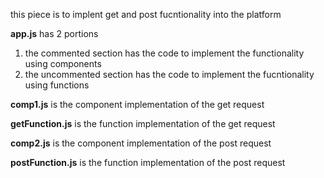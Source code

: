 this piece is to implent get and post fucntionality into the platform 

**app.js**
has 2 portions
1) the commented section has the code to implement the functionality using components
2) the uncommented section has the code to implement the fucntionality using functions

**comp1.js**
is the component implementation of the get request

**getFunction.js**
is the function implementation of the get request

**comp2.js**
is the component implementation of the post request

**postFunction.js**
is the function implementation of the post request
